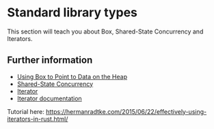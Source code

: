 # Standard library types

This section will teach you about Box, Shared-State Concurrency and Iterators.

## Further information

- [Using Box to Point to Data on the Heap](https://doc.rust-lang.org/book/ch15-01-box.html)
- [Shared-State Concurrency](https://doc.rust-lang.org/book/ch16-03-shared-state.html)
- [Iterator](https://doc.rust-lang.org/book/ch13-02-iterators.html)
- [Iterator documentation](https://doc.rust-lang.org/stable/std/iter/)

Tutorial here:
https://hermanradtke.com/2015/06/22/effectively-using-iterators-in-rust.html/
